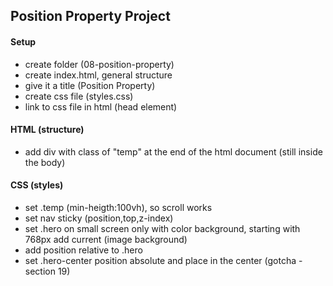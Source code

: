 ## Position Property Project

#### Setup

- create folder (08-position-property)
- create index.html, general structure
- give it a title (Position Property)
- create css file (styles.css)
- link to css file in html (head element)

#### HTML (structure)

- add div with class of "temp" at the end of the html document (still inside the body)

#### CSS (styles)

- set .temp (min-heigth:100vh), so scroll works
- set nav sticky (position,top,z-index)
- set .hero on small screen only with color background, starting with 768px add current (image background)
- add position relative to .hero
- set .hero-center position absolute and place in the center (gotcha - section 19)
